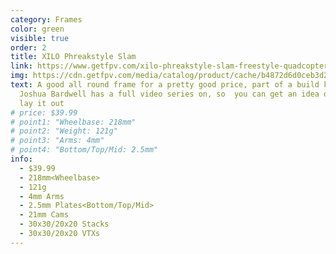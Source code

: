 ```yaml
---
category: Frames
color: green
visible: true
order: 2
title: XILO Phreakstyle Slam
link: https://www.getfpv.com/xilo-phreakstyle-slam-freestyle-quadcopter-frame-kit.html
img: https://cdn.getfpv.com/media/catalog/product/cache/b4872d6d0ceb3d2181c291dd3ccc7b81/x/i/xilo-phreakstyle-slam.jpg
text: A good all round frame for a pretty good price, part of a build kit that
  Joshua Bardwell has a full video series on, so  you can get an idea of how to
  lay it out
# price: $39.99
# point1: "Wheelbase: 218mm"
# point2: "Weight: 121g"
# point3: "Arms: 4mm"
# point4: "Bottom/Top/Mid: 2.5mm"
info:
  - $39.99
  - 218mm<Wheelbase>
  - 121g
  - 4mm Arms
  - 2.5mm Plates<Bottom/Top/Mid>
  - 21mm Cams
  - 30x30/20x20 Stacks
  - 30x30/20x20 VTXs
---
```

